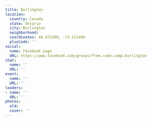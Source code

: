 ```yaml
---
title: Burlington
location:
  country: Canada
  state: Ontario
  city: Burlington
  neighborhood: 
  coordinates: 44.472399, -73.211494
  plusCode: ''
social:
  name: Facebook page
  URL: https://www.facebook.com/groups/free.code.camp.burlington
chat:
  name: ''
  URL: ''
event:
  name: ''
  URL: ''
leaders:
- name: ''
  URL: ''
photos:
  old: 
  cover: ''
---
```

